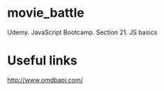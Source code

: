 # movie_battle
Udemy. JavaScript Bootcamp. Section 21. JS basics

# Useful links
  http://www.omdbapi.com/
